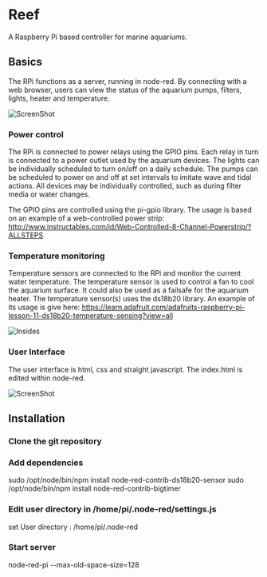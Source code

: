 # Reef

A Raspberry Pi based controller for marine aquariums.

## Basics
The RPi functions as a server, running in node-red.  By connecting with a web browser, users can view the status of the aquarium pumps, filters, lights, heater and temperature.

![ScreenShot](https://raw.github.com/goossen/reef-node-red/master/flow.png)

### Power control
The RPi is connected to power relays using the GPIO pins.  Each relay in turn is connected to a power outlet used by the aquarium devices.  The lights can be individually scheduled to turn on/off on a daily schedule.  The pumps can be scheduled to power on and off at set intervals to imitate wave and tidal actions.  All devices may be individually controlled, such as during filter media or water changes.

The GPIO pins are controlled using the pi-gpio library.  The usage is based on an example of a web-controlled power strip: http://www.instructables.com/id/Web-Controlled-8-Channel-Powerstrip/?ALLSTEPS

### Temperature monitoring
Temperature sensors are connected to the RPi and monitor the current water temperature.  The temperature sensor is used to control a fan to cool the aquarium surface.  It could also be used as a failsafe for the aquarium heater.  The temperature sensor(s) uses the ds18b20 library.  An example of its usage is give here: https://learn.adafruit.com/adafruits-raspberry-pi-lesson-11-ds18b20-temperature-sensing?view=all

![Insides](https://raw.github.com/goossen/reef/master/insides.jpg)

### User Interface
The user interface is html, css and straight javascript.  The index.html is edited within node-red.

![ScreenShot](https://raw.github.com/goossen/reef/master/screenshot1.png)

## Installation

### Clone the git repository

### Add dependencies
sudo /opt/node/bin/npm install node-red-contrib-ds18b20-sensor
sudo /opt/node/bin/npm install node-red-contrib-bigtimer

### Edit user directory in /home/pi/.node-red/settings.js
set User directory : /home/pi/.node-red

### Start server
node-red-pi --max-old-space-size=128



